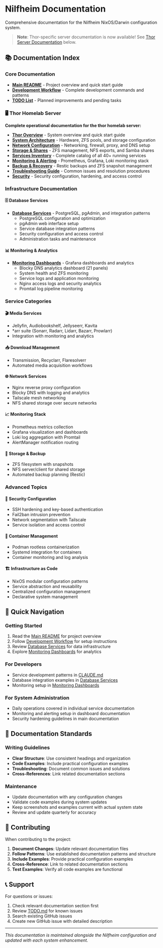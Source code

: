 # Nilfheim Documentation

Comprehensive documentation for the Nilfheim NixOS/Darwin configuration system.

> **Note**: Thor-specific server documentation is now available! See [Thor Server Documentation](#-thor-homelab-server) below.

## 📚 Documentation Index

### Core Documentation
- **[Main README](../README.md)** - Project overview and quick start guide
- **[Development Workflow](../CLAUDE.md)** - Complete development commands and patterns
- **[TODO List](../TODO.md)** - Planned improvements and pending tasks

### 🖥️ Thor Homelab Server

**Complete operational documentation for the thor homelab server:**

- **[Thor Overview](thor/README.md)** - System overview and quick start guide
- **[System Architecture](thor/system-architecture.md)** - Hardware, ZFS pools, and storage configuration
- **[Network Configuration](thor/network-configuration.md)** - Networking, firewall, proxy, and DNS setup
- **[Storage & Shares](thor/storage-and-shares.md)** - ZFS management, NFS exports, and Samba shares
- **[Services Inventory](thor/services/README.md)** - Complete catalog of all 40+ running services
- **[Monitoring & Alerting](thor/monitoring-and-alerting.md)** - Prometheus, Grafana, Loki monitoring stack
- **[Backup & Recovery](thor/backup-and-recovery.md)** - Restic backups and ZFS snapshot management
- **[Troubleshooting Guide](thor/troubleshooting-guide.md)** - Common issues and resolution procedures
- **[Security](thor/security.md)** - Security configuration, hardening, and access control

### Infrastructure Documentation

#### 🗄️ Database Services
- **[Database Services](./database-services.md)** - PostgreSQL, pgAdmin, and integration patterns
  - PostgreSQL configuration and optimization
  - pgAdmin web interface setup
  - Service database integration patterns
  - Security configuration and access control
  - Administration tasks and maintenance

#### 📊 Monitoring & Analytics  
- **[Monitoring Dashboards](./monitoring-dashboards.md)** - Grafana dashboards and analytics
  - Blocky DNS analytics dashboard (21 panels)
  - System health and ZFS monitoring  
  - Service logs and application monitoring
  - Nginx access logs and security analytics
  - Promtail log pipeline monitoring

### Service Categories

#### 🎬 Media Services
- Jellyfin, Audiobookshelf, Jellyseerr, Kavita
- *arr suite (Sonarr, Radarr, Lidarr, Bazarr, Prowlarr)
- Integration with monitoring and analytics

#### 📥 Download Management
- Transmission, Recyclarr, Flaresolverr
- Automated media acquisition workflows

#### 🌐 Network Services  
- Nginx reverse proxy configuration
- Blocky DNS with logging and analytics
- Tailscale mesh networking
- NFS shared storage over secure networks

#### 📈 Monitoring Stack
- Prometheus metrics collection
- Grafana visualization and dashboards
- Loki log aggregation with Promtail
- AlertManager notification routing

#### 💾 Storage & Backup
- ZFS filesystem with snapshots
- NFS server/client for shared storage
- Automated backup planning (Restic)

### Advanced Topics

#### 🔐 Security Configuration
- SSH hardening and key-based authentication
- Fail2ban intrusion prevention
- Network segmentation with Tailscale
- Service isolation and access control

#### 🐳 Container Management
- Podman rootless containerization  
- Systemd integration for containers
- Container monitoring and log analysis

#### 🏗️ Infrastructure as Code
- NixOS modular configuration patterns
- Service abstraction and reusability
- Centralized configuration management
- Declarative system management

## 🚀 Quick Navigation

### Getting Started
1. Read the [Main README](../README.md) for project overview
2. Follow [Development Workflow](../CLAUDE.md) for setup instructions
3. Review [Database Services](./database-services.md) for data infrastructure
4. Explore [Monitoring Dashboards](./monitoring-dashboards.md) for analytics

### For Developers
- Service development patterns in [CLAUDE.md](../CLAUDE.md)
- Database integration examples in [Database Services](./database-services.md)
- Monitoring setup in [Monitoring Dashboards](./monitoring-dashboards.md)

### For System Administration
- Daily operations covered in individual service documentation
- Monitoring and alerting setup in dashboard documentation
- Security hardening guidelines in main documentation

## 📝 Documentation Standards

### Writing Guidelines
- **Clear Structure**: Use consistent headings and organization
- **Code Examples**: Include practical configuration examples
- **Troubleshooting**: Document common issues and solutions
- **Cross-References**: Link related documentation sections

### Maintenance
- Update documentation with any configuration changes
- Validate code examples during system updates
- Keep screenshots and examples current with actual system state
- Review and update quarterly for accuracy

## 🤝 Contributing

When contributing to the project:

1. **Document Changes**: Update relevant documentation files
2. **Follow Patterns**: Use established documentation patterns and structure
3. **Include Examples**: Provide practical configuration examples
4. **Cross-Reference**: Link to related documentation sections
5. **Test Examples**: Verify all code examples are functional

## 📞 Support

For questions or issues:

1. Check relevant documentation section first
2. Review [TODO.md](../TODO.md) for known issues
3. Search existing GitHub issues
4. Create new GitHub issue with detailed description

---

*This documentation is maintained alongside the Nilfheim configuration and updated with each system enhancement.*